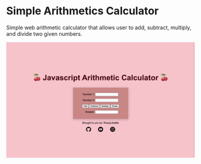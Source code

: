 # Simple Arithmetics Calculator

Simple web arithmetic calculator that allows user to add, subtract, multiply, and divide two given numbers.

<p>
  <img src="preview.png" alt="Calculator" width="738">
</p>